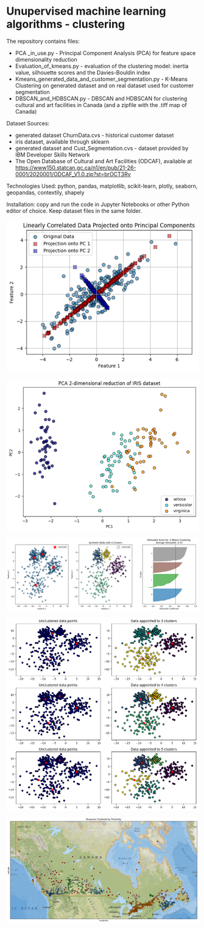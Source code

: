 # Unupervised machine learning algorithms - clustering

The repository contains files:

- PCA _in_use.py - Principal Component Analysis (PCA) for feature space dimensionality reduction 
- Evaluation_of_kmeans.py - evaluation of the clustering model: inertia value, silhouette scores and the Davies-Bouldin index
- Kmeans_generated_data_and_customer_segmentation.py - K-Means Clustering on generated dataset and on real dataset used for customer segmentation
- DBSCAN_and_HDBSCAN.py - DBSCAN and HDBSCAN for clustering cultural and art facilities in Canada (and a zipfile with the .tiff map of Canada)

Dataset Sources: 

  - generated dataset ChurnData.cvs - historical customer dataset
  - iris dataset, available through sklearn
  - generated dataset and Cust_Segmentation.cvs - dataset provided by IBM Developer Skills Network
  - The Open Database of Cultural and Art Facilities (ODCAF), available at https://www150.statcan.gc.ca/n1/en/pub/21-26-0001/2020001/ODCAF_V1.0.zip?st=brOCT3Ry
  
Technologies Used: python, pandas, matplotlib, scikit-learn, plotly, seaborn, geopandas, contextily, shapely

Installation: copy and run the code in Jupyter Notebooks or other Python editor of choice. Keep dataset files in the same folder.

![LinearlyCorrelatedDatProjectedontoPrincipalComponents](https://github.com/natvnu/Machine_Learning/blob/main/Unsupervised%20Machine%20Learning/Linearly%20Correlated%20Data%20Projected%20onto%20Principal%20Components.png?raw=true)

![PCA 2-dimensional reduction of IRIS dataset](https://github.com/natvnu/Machine_Learning/blob/main/Unsupervised%20Machine%20Learning/PCA%202-dimensional%20reduction%20of%20IRIS%20dataset.png?raw=true)

![blobs, clusters and silhouette plot](https://github.com/natvnu/Machine_Learning/blob/main/Unsupervised%20Machine%20Learning/blobs,%20clusters%20and%20silhouette%20plot.png?raw=true
)

![Unclustered blobs and the clustering results for k = 3, 4, and 5](https://github.com/natvnu/Machine_Learning/blob/main/Unsupervised%20Machine%20Learning/Unclustered%20blobs%20and%20the%20clustering%20results%20for%20k%20=%203,%204,%20and%205.png?raw=true)

![Museums clusters in Canada](https://github.com/natvnu/Machine_Learning/blob/main/Unsupervised%20Machine%20Learning/Museums%20clusters%20in%20Canada.png?raw=true)





